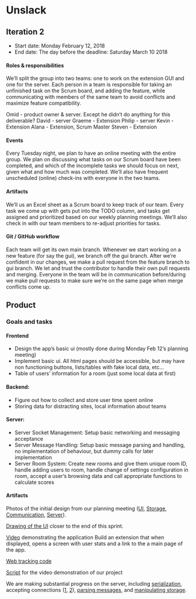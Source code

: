 # Unslack

## Iteration 2

 * Start date: Monday February 12, 2018
 * End date: The day before the deadline: Saturday March 10 2018

#### Roles & responsibilities

We’ll split the group into two teams: one to work on the extension GUI and one for the server. Each person in a team is responsible for taking an unfinished task on the Scrum board, and adding the feature, while communicating with members of the same team to avoid conflicts and maximize feature compatibility.

Omid - product owner & server. Except he didn’t do anything for this deliverable?
David - server
Graeme - Extension
Philip - server
Kevin - Extension
Alana - Extension, Scrum Master
Steven - Extension

#### Events

Every Tuesday night, we plan to have an online meeting with the entire group. We plan on discussing what tasks on our Scrum board have been completed, and which of the incomplete tasks we should focus on next, given what and how much was completed. We’ll also have frequent unscheduled (online) check-ins with everyone in the two teams.

#### Artifacts

We’ll us an Excel sheet as a Scrum board to keep track of our team. Every task we come up with gets put into the TODO column, and tasks get assigned and prioritized based on our weekly planning meetings. We’ll also check in with our team members to re-adjust priorities for tasks.

#### Git / GitHub workflow

Each team will get its own main branch. Whenever we start working on a new feature (for say the gui), we branch off the gui branch. After we’re confident in our changes, we make a pull request from the feature branch to gui branch. We let and trust the contributor to handle their own pull requests and merging. Everyone in the team will be in communication before/during we make pull requests to make sure we’re on the same page when merge conflicts come up.

## Product

### Goals and tasks

#### Frontend
* Design the app’s basic ui (mostly done during Monday Feb 12’s planning meeting)
* Implement basic ui. All html pages should be accessible, but may have non functioning buttons, lists/tables with fake local data, etc...
* Table of users’ information for a room (just some local data at first)
#### Backend: 
* Figure out how to collect and store user time spent online 
* Storing data for distracting sites, local information about teams
#### Server:
* Server Socket Management: Setup basic networking and messaging acceptance
* Server Message Handling: Setup basic message parsing and handling, no implementation of behaviour, but dummy calls for later implementation
* Server Room System: Create new rooms and give them unique room ID, handle adding users to room, handle change of settings configuration in room, accept a user’s browsing data and call appropriate functions to calculate scores

#### Artifacts

Photos of the initial design from our planning meeting ([UI](./images/IMG_20180212_214753.jpg), [Storage](./images/IMG_20180212_214504.jpg), [Communication](./images/IMG_20180212_214716.jpg), [Server](./images/IMG_20180212_214632.jpg)).

[Drawing of the UI](./images/ui.jpg) closer to the end of this sprint.

[Video](https://www.youtube.com/watch?v=7MKS4IA48io) demonstrating the application Build an extension that when displayed, opens a screen with user stats and a link to the a main page of the app.

[Web tracking code](./codesample.txt) 

[Script](./iteration-02-script.md) for the video demonstration of our project

We are making substantial progress on the server, including [serialization](project-team-02/src/server/src/storage/RoomSerializerDeserializer.java), accepting connections ([1](project-team-02/src/server/src/networking/ClientConnection.java), [2](https://github.com/csc301-winter-2018/project-team-02/blob/master/src/server/src/networking/SocketManager.java)), [parsing messages](project-team-02/src/server/src/messaging/MessageParser.java), and [manipulating storage](project-team-02/src/server/src/storage/StorageManager.java).
